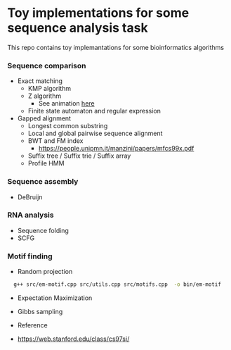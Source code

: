# Toy implementations for some sequence analysis task
This repo contains toy implemantations for some bioinformatics algorithms
### Sequence comparison
- Exact matching
  - KMP algorithm
  - Z algorithm
    - See animation [here](https://personal.utdallas.edu/~besp/demo/John2010/z-algorithm.htm)
  - Finite state automaton and regular expression
- Gapped alignment
  - Longest common substring
  - Local and global pairwise sequence alignment
  - BWT and FM index
    - <https://people.unipmn.it/manzini/papers/mfcs99x.pdf>
  - Suffix tree / Suffix trie / Suffix array
  - Profile HMM
### Sequence assembly
- DeBruijn
### RNA analysis
- Sequence folding
- SCFG 
### Motif finding
- Random projection
```bash
  g++ src/em-motif.cpp src/utils.cpp src/motifs.cpp  -o bin/em-motif
```
- Expectation Maximization
- Gibbs sampling



- Reference
- <https://web.stanford.edu/class/cs97si/>
